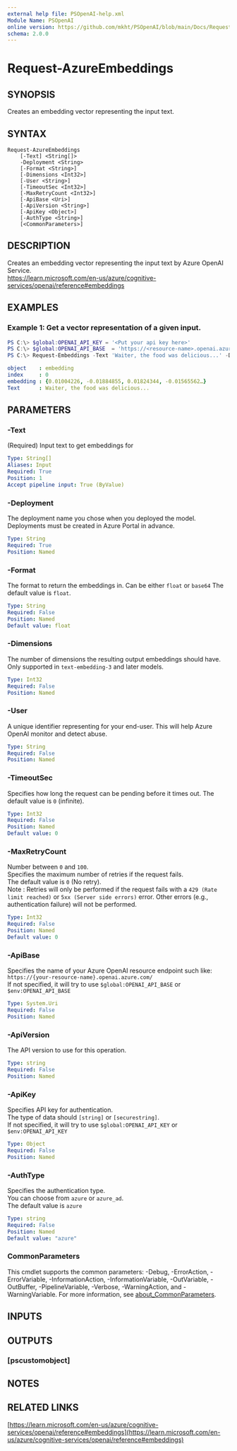 ```yaml
---
external help file: PSOpenAI-help.xml
Module Name: PSOpenAI
online version: https://github.com/mkht/PSOpenAI/blob/main/Docs/Request-AzureEmbeddings.md
schema: 2.0.0
---
```


# Request-AzureEmbeddings

## SYNOPSIS
Creates an embedding vector representing the input text.

## SYNTAX

```
Request-AzureEmbeddings
    [-Text] <String[]>
    -Deployment <String>
    [-Format <String>]
    [-Dimensions <Int32>]
    [-User <String>]
    [-TimeoutSec <Int32>]
    [-MaxRetryCount <Int32>]
    [-ApiBase <Uri>]
    [-ApiVersion <String>]
    [-ApiKey <Object>]
    [-AuthType <String>]
    [<CommonParameters>]
```

## DESCRIPTION
Creates an embedding vector representing the input text by Azure OpenAI Service.  
https://learn.microsoft.com/en-us/azure/cognitive-services/openai/reference#embeddings

## EXAMPLES

### Example 1: Get a vector representation of a given input.
```powershell
PS C:\> $global:OPENAI_API_KEY = '<Put your api key here>'
PS C:\> $global:OPENAI_API_BASE  = 'https://<resource-name>.openai.azure.com/'
PS C:\> Request-Embeddings -Text 'Waiter, the food was delicious...' -Deployment 'YourDeploymentName' | select -ExpandProperty data
```

```yaml
object    : embedding
index     : 0
embedding : {0.01004226, -0.01884855, 0.01824344, -0.01565562…}
Text      : Waiter, the food was delicious...
```

## PARAMETERS

### -Text
(Required)
Input text to get embeddings for

```yaml
Type: String[]
Aliases: Input
Required: True
Position: 1
Accept pipeline input: True (ByValue)
```

### -Deployment
The deployment name you chose when you deployed the model.  
Deployments must be created in Azure Portal in advance.

```yaml
Type: String
Required: True
Position: Named
```

### -Format
The format to return the embeddings in. Can be either `float` or `base64`
The default value is `float`.

```yaml
Type: String
Required: False
Position: Named
Default value: float
```

### -Dimensions
The number of dimensions the resulting output embeddings should have. Only supported in `text-embedding-3` and later models.

```yaml
Type: Int32
Required: False
Position: Named
```

### -User
A unique identifier representing for your end-user. This will help Azure OpenAI monitor and detect abuse.

```yaml
Type: String
Required: False
Position: Named
```

### -TimeoutSec
Specifies how long the request can be pending before it times out.
The default value is `0` (infinite).

```yaml
Type: Int32
Required: False
Position: Named
Default value: 0
```

### -MaxRetryCount
Number between `0` and `100`.  
Specifies the maximum number of retries if the request fails.  
The default value is `0` (No retry).  
Note : Retries will only be performed if the request fails with a `429 (Rate limit reached)` or `5xx (Server side errors)` error. Other errors (e.g., authentication failure) will not be performed.  

```yaml
Type: Int32
Required: False
Position: Named
Default value: 0
```

### -ApiBase
Specifies the name of your Azure OpenAI resource endpoint such like: 
`https://{your-resource-name}.openai.azure.com/`  
If not specified, it will try to use `$global:OPENAI_API_BASE` or `$env:OPENAI_API_BASE`

```yaml
Type: System.Uri
Required: False
Position: Named
```

### -ApiVersion
The API version to use for this operation.  

```yaml
Type: string
Required: False
Position: Named
```

### -ApiKey
Specifies API key for authentication.  
The type of data should `[string]` or `[securestring]`.  
If not specified, it will try to use `$global:OPENAI_API_KEY` or `$env:OPENAI_API_KEY`

```yaml
Type: Object
Required: False
Position: Named
```

### -AuthType
Specifies the authentication type.  
You can choose from `azure` or `azure_ad`.  
The default value is `azure`

```yaml
Type: string
Required: False
Position: Named
Default value: "azure"
```

### CommonParameters
This cmdlet supports the common parameters: -Debug, -ErrorAction, -ErrorVariable, -InformationAction, -InformationVariable, -OutVariable, -OutBuffer, -PipelineVariable, -Verbose, -WarningAction, and -WarningVariable. For more information, see [about_CommonParameters](http://go.microsoft.com/fwlink/?LinkID=113216).

## INPUTS

## OUTPUTS

### [pscustomobject]
## NOTES

## RELATED LINKS

[https://learn.microsoft.com/en-us/azure/cognitive-services/openai/reference#embeddings](https://learn.microsoft.com/en-us/azure/cognitive-services/openai/reference#embeddings)
